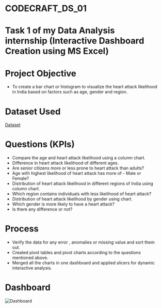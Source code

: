 # CODECRAFT_DS_01
# Task 1 of my Data Analysis internship (Interactive Dashboard Creation using MS Excel)

# Project Objective
- To create a bar chart or histogram to visualize the heart attack likelihood in India based on factors such as age, gender and region.

# Dataset Used
<a href="https://github.com/deepti-chaudhary/CODECRAFT_DS_01/blob/main/heart_attack_youngsters_india.xlsx">Dataset</a>

# Questions (KPIs)
- Compare the age and heart attack likelihood using a column chart.
- Difference in heart attack likelihood of different ages.
- Are senior citizens more or less prone to heart attack than adults?
- Age with highest likelihood of heart attack has more of - Male or Female?
- Distribution of heart attack likelihood in different regions of India using column chart.
- Which region contains individuals with less likelihood of heart attack?
- Distribution of heart attack likelihood by gender using chart.
- Which gender is more likely to have a heart attack?
- Is there any difference or not?

# Process
- Verify the data for any error , anomalies or missing value and sort them out.
- Created pivot tables and pivot charts according to the questions mentioned above.
- Merged all the charts in one dashboard and applied slicers  for dynamic interactive analysis.

# Dashboard
![Dashboard](https://github.com/user-attachments/assets/eca6102f-f2cd-4eda-b617-091e85aeb684)

